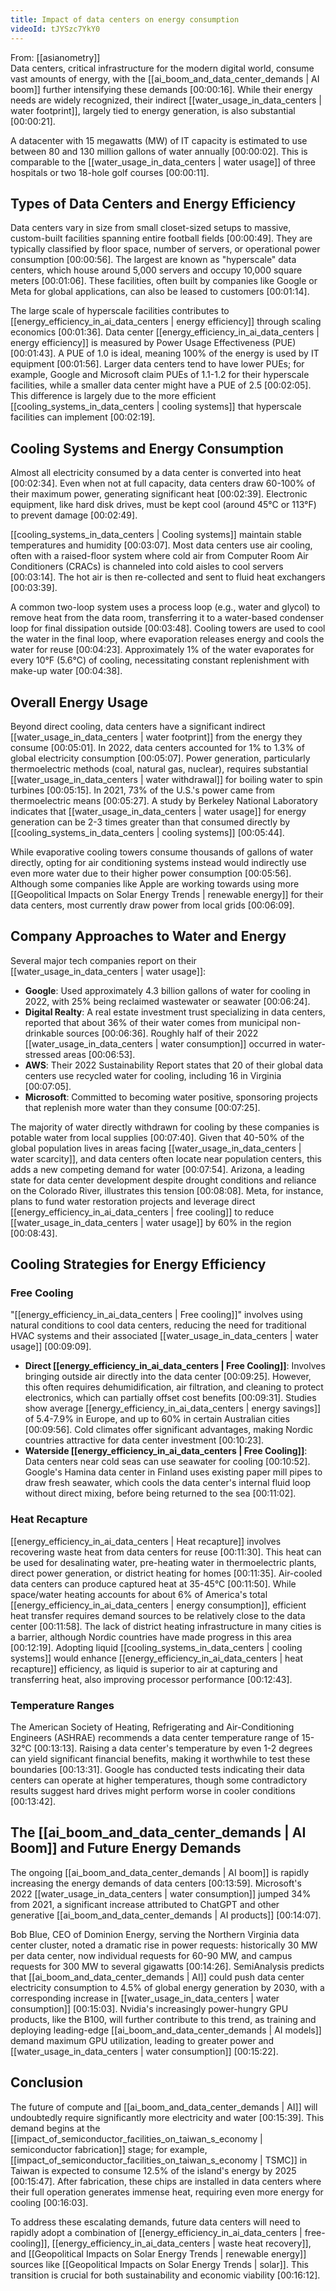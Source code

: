 ```yaml
---
title: Impact of data centers on energy consumption
videoId: tJYSzc7YkY0
---
```


From: [[asianometry]] <br/> 
Data centers, critical infrastructure for the modern digital world, consume vast amounts of energy, with the [[ai_boom_and_data_center_demands | AI boom]] further intensifying these demands <a class="yt-timestamp" data-t="00:00:16">[00:00:16]</a>. While their energy needs are widely recognized, their indirect [[water_usage_in_data_centers | water footprint]], largely tied to energy generation, is also substantial <a class="yt-timestamp" data-t="00:00:21">[00:00:21]</a>.

A datacenter with 15 megawatts (MW) of IT capacity is estimated to use between 80 and 130 million gallons of water annually <a class="yt-timestamp" data-t="00:00:02">[00:00:02]</a>. This is comparable to the [[water_usage_in_data_centers | water usage]] of three hospitals or two 18-hole golf courses <a class="yt-timestamp" data-t="00:00:11">[00:00:11]</a>.

## Types of Data Centers and Energy Efficiency
Data centers vary in size from small closet-sized setups to massive, custom-built facilities spanning entire football fields <a class="yt-timestamp" data-t="00:00:49">[00:00:49]</a>. They are typically classified by floor space, number of servers, or operational power consumption <a class="yt-timestamp" data-t="00:00:56">[00:00:56]</a>. The largest are known as "hyperscale" data centers, which house around 5,000 servers and occupy 10,000 square meters <a class="yt-timestamp" data-t="00:01:06">[00:01:06]</a>. These facilities, often built by companies like Google or Meta for global applications, can also be leased to customers <a class="yt-timestamp" data-t="00:01:14">[00:01:14]</a>.

The large scale of hyperscale facilities contributes to [[energy_efficiency_in_ai_data_centers | energy efficiency]] through scaling economics <a class="yt-timestamp" data-t="00:01:36">[00:01:36]</a>. Data center [[energy_efficiency_in_ai_data_centers | energy efficiency]] is measured by Power Usage Effectiveness (PUE) <a class="yt-timestamp" data-t="00:01:43">[00:01:43]</a>. A PUE of 1.0 is ideal, meaning 100% of the energy is used by IT equipment <a class="yt-timestamp" data-t="00:01:56">[00:01:56]</a>. Larger data centers tend to have lower PUEs; for example, Google and Microsoft claim PUEs of 1.1-1.2 for their hyperscale facilities, while a smaller data center might have a PUE of 2.5 <a class="yt-timestamp" data-t="00:02:05">[00:02:05]</a>. This difference is largely due to the more efficient [[cooling_systems_in_data_centers | cooling systems]] that hyperscale facilities can implement <a class="yt-timestamp" data-t="00:02:19">[00:02:19]</a>.

## Cooling Systems and Energy Consumption
Almost all electricity consumed by a data center is converted into heat <a class="yt-timestamp" data-t="00:02:34">[00:02:34]</a>. Even when not at full capacity, data centers draw 60-100% of their maximum power, generating significant heat <a class="yt-timestamp" data-t="00:02:39">[00:02:39]</a>. Electronic equipment, like hard disk drives, must be kept cool (around 45°C or 113°F) to prevent damage <a class="yt-timestamp" data-t="00:02:49">[00:02:49]</a>.

[[cooling_systems_in_data_centers | Cooling systems]] maintain stable temperatures and humidity <a class="yt-timestamp" data-t="00:03:07">[00:03:07]</a>. Most data centers use air cooling, often with a raised-floor system where cold air from Computer Room Air Conditioners (CRACs) is channeled into cold aisles to cool servers <a class="yt-timestamp" data-t="00:03:14">[00:03:14]</a>. The hot air is then re-collected and sent to fluid heat exchangers <a class="yt-timestamp" data-t="00:03:39">[00:03:39]</a>.

A common two-loop system uses a process loop (e.g., water and glycol) to remove heat from the data room, transferring it to a water-based condenser loop for final dissipation outside <a class="yt-timestamp" data-t="00:03:48">[00:03:48]</a>. Cooling towers are used to cool the water in the final loop, where evaporation releases energy and cools the water for reuse <a class="yt-timestamp" data-t="00:04:23">[00:04:23]</a>. Approximately 1% of the water evaporates for every 10°F (5.6°C) of cooling, necessitating constant replenishment with make-up water <a class="yt-timestamp" data-t="00:04:38">[00:04:38]</a>.

## Overall Energy Usage
Beyond direct cooling, data centers have a significant indirect [[water_usage_in_data_centers | water footprint]] from the energy they consume <a class="yt-timestamp" data-t="00:05:01">[00:05:01]</a>. In 2022, data centers accounted for 1% to 1.3% of global electricity consumption <a class="yt-timestamp" data-t="00:05:07">[00:05:07]</a>. Power generation, particularly thermoelectric methods (coal, natural gas, nuclear), requires substantial [[water_usage_in_data_centers | water withdrawal]] for boiling water to spin turbines <a class="yt-timestamp" data-t="00:05:15">[00:05:15]</a>. In 2021, 73% of the U.S.'s power came from thermoelectric means <a class="yt-timestamp" data-t="00:05:27">[00:05:27]</a>. A study by Berkeley National Laboratory indicates that [[water_usage_in_data_centers | water usage]] for energy generation can be 2-3 times greater than that consumed directly by [[cooling_systems_in_data_centers | cooling systems]] <a class="yt-timestamp" data-t="00:05:44">[00:05:44]</a>.

While evaporative cooling towers consume thousands of gallons of water directly, opting for air conditioning systems instead would indirectly use even more water due to their higher power consumption <a class="yt-timestamp" data-t="00:05:56">[00:05:56]</a>. Although some companies like Apple are working towards using more [[Geopolitical Impacts on Solar Energy Trends | renewable energy]] for their data centers, most currently draw power from local grids <a class="yt-timestamp" data-t="00:06:09">[00:06:09]</a>.

## Company Approaches to Water and Energy
Several major tech companies report on their [[water_usage_in_data_centers | water usage]]:
*   **Google**: Used approximately 4.3 billion gallons of water for cooling in 2022, with 25% being reclaimed wastewater or seawater <a class="yt-timestamp" data-t="00:06:24">[00:06:24]</a>.
*   **Digital Realty**: A real estate investment trust specializing in data centers, reported that about 36% of their water comes from municipal non-drinkable sources <a class="yt-timestamp" data-t="00:06:36">[00:06:36]</a>. Roughly half of their 2022 [[water_usage_in_data_centers | water consumption]] occurred in water-stressed areas <a class="yt-timestamp" data-t="00:06:53">[00:06:53]</a>.
*   **AWS**: Their 2022 Sustainability Report states that 20 of their global data centers use recycled water for cooling, including 16 in Virginia <a class="yt-timestamp" data-t="00:07:05">[00:07:05]</a>.
*   **Microsoft**: Committed to becoming water positive, sponsoring projects that replenish more water than they consume <a class="yt-timestamp" data-t="00:07:25">[00:07:25]</a>.

The majority of water directly withdrawn for cooling by these companies is potable water from local supplies <a class="yt-timestamp" data-t="00:07:40">[00:07:40]</a>. Given that 40-50% of the global population lives in areas facing [[water_usage_in_data_centers | water scarcity]], and data centers often locate near population centers, this adds a new competing demand for water <a class="yt-timestamp" data-t="00:07:54">[00:07:54]</a>. Arizona, a leading state for data center development despite drought conditions and reliance on the Colorado River, illustrates this tension <a class="yt-timestamp" data-t="00:08:08">[00:08:08]</a>. Meta, for instance, plans to fund water restoration projects and leverage direct [[energy_efficiency_in_ai_data_centers | free cooling]] to reduce [[water_usage_in_data_centers | water usage]] by 60% in the region <a class="yt-timestamp" data-t="00:08:43">[00:08:43]</a>.

## Cooling Strategies for Energy Efficiency

### Free Cooling
"[[energy_efficiency_in_ai_data_centers | Free cooling]]" involves using natural conditions to cool data centers, reducing the need for traditional HVAC systems and their associated [[water_usage_in_data_centers | water usage]] <a class="yt-timestamp" data-t="00:09:09">[00:09:09]</a>.
*   **Direct [[energy_efficiency_in_ai_data_centers | Free Cooling]]**: Involves bringing outside air directly into the data center <a class="yt-timestamp" data-t="00:09:25">[00:09:25]</a>. However, this often requires dehumidification, air filtration, and cleaning to protect electronics, which can partially offset cost benefits <a class="yt-timestamp" data-t="00:09:31">[00:09:31]</a>. Studies show average [[energy_efficiency_in_ai_data_centers | energy savings]] of 5.4-7.9% in Europe, and up to 60% in certain Australian cities <a class="yt-timestamp" data-t="00:09:56">[00:09:56]</a>. Cold climates offer significant advantages, making Nordic countries attractive for data center investment <a class="yt-timestamp" data-t="00:10:23">[00:10:23]</a>.
*   **Waterside [[energy_efficiency_in_ai_data_centers | Free Cooling]]**: Data centers near cold seas can use seawater for cooling <a class="yt-timestamp" data-t="00:10:52">[00:10:52]</a>. Google's Hamina data center in Finland uses existing paper mill pipes to draw fresh seawater, which cools the data center's internal fluid loop without direct mixing, before being returned to the sea <a class="yt-timestamp" data-t="00:11:02">[00:11:02]</a>.

### Heat Recapture
[[energy_efficiency_in_ai_data_centers | Heat recapture]] involves recovering waste heat from data centers for reuse <a class="yt-timestamp" data-t="00:11:30">[00:11:30]</a>. This heat can be used for desalinating water, pre-heating water in thermoelectric plants, direct power generation, or district heating for homes <a class="yt-timestamp" data-t="00:11:35">[00:11:35]</a>. Air-cooled data centers can produce captured heat at 35-45°C <a class="yt-timestamp" data-t="00:11:50">[00:11:50]</a>. While space/water heating accounts for about 6% of America's total [[energy_efficiency_in_ai_data_centers | energy consumption]], efficient heat transfer requires demand sources to be relatively close to the data center <a class="yt-timestamp" data-t="00:11:58">[00:11:58]</a>. The lack of district heating infrastructure in many cities is a barrier, although Nordic countries have made progress in this area <a class="yt-timestamp" data-t="00:12:19">[00:12:19]</a>. Adopting liquid [[cooling_systems_in_data_centers | cooling systems]] would enhance [[energy_efficiency_in_ai_data_centers | heat recapture]] efficiency, as liquid is superior to air at capturing and transferring heat, also improving processor performance <a class="yt-timestamp" data-t="00:12:43">[00:12:43]</a>.

### Temperature Ranges
The American Society of Heating, Refrigerating and Air-Conditioning Engineers (ASHRAE) recommends a data center temperature range of 15-32°C <a class="yt-timestamp" data-t="00:13:13">[00:13:13]</a>. Raising a data center's temperature by even 1-2 degrees can yield significant financial benefits, making it worthwhile to test these boundaries <a class="yt-timestamp" data-t="00:13:31">[00:13:31]</a>. Google has conducted tests indicating their data centers can operate at higher temperatures, though some contradictory results suggest hard drives might perform worse in cooler conditions <a class="yt-timestamp" data-t="00:13:42">[00:13:42]</a>.

## The [[ai_boom_and_data_center_demands | AI Boom]] and Future Energy Demands
The ongoing [[ai_boom_and_data_center_demands | AI boom]] is rapidly increasing the energy demands of data centers <a class="yt-timestamp" data-t="00:13:59">[00:13:59]</a>. Microsoft's 2022 [[water_usage_in_data_centers | water consumption]] jumped 34% from 2021, a significant increase attributed to ChatGPT and other generative [[ai_boom_and_data_center_demands | AI products]] <a class="yt-timestamp" data-t="00:14:07">[00:14:07]</a>.

Bob Blue, CEO of Dominion Energy, serving the Northern Virginia data center cluster, noted a dramatic rise in power requests: historically 30 MW per data center, now individual requests for 60-90 MW, and campus requests for 300 MW to several gigawatts <a class="yt-timestamp" data-t="00:14:26">[00:14:26]</a>. SemiAnalysis predicts that [[ai_boom_and_data_center_demands | AI]] could push data center electricity consumption to 4.5% of global energy generation by 2030, with a corresponding increase in [[water_usage_in_data_centers | water consumption]] <a class="yt-timestamp" data-t="00:15:03">[00:15:03]</a>. Nvidia's increasingly power-hungry GPU products, like the B100, will further contribute to this trend, as training and deploying leading-edge [[ai_boom_and_data_center_demands | AI models]] demand maximum GPU utilization, leading to greater power and [[water_usage_in_data_centers | water consumption]] <a class="yt-timestamp" data-t="00:15:22">[00:15:22]</a>.

## Conclusion
The future of compute and [[ai_boom_and_data_center_demands | AI]] will undoubtedly require significantly more electricity and water <a class="yt-timestamp" data-t="00:15:39">[00:15:39]</a>. This demand begins at the [[impact_of_semiconductor_facilities_on_taiwan_s_economy | semiconductor fabrication]] stage; for example, [[impact_of_semiconductor_facilities_on_taiwan_s_economy | TSMC]] in Taiwan is expected to consume 12.5% of the island's energy by 2025 <a class="yt-timestamp" data-t="00:15:47">[00:15:47]</a>. After fabrication, these chips are installed in data centers where their full operation generates immense heat, requiring even more energy for cooling <a class="yt-timestamp" data-t="00:16:03">[00:16:03]</a>.

To address these escalating demands, future data centers will need to rapidly adopt a combination of [[energy_efficiency_in_ai_data_centers | free-cooling]], [[energy_efficiency_in_ai_data_centers | waste heat recovery]], and [[Geopolitical Impacts on Solar Energy Trends | renewable energy]] sources like [[Geopolitical Impacts on Solar Energy Trends | solar]]. This transition is crucial for both sustainability and economic viability <a class="yt-timestamp" data-t="00:16:12">[00:16:12]</a>.